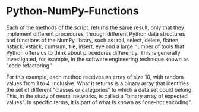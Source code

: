 # Python-NumPy-Functions
Each of the methods of the script, returns the same result, only that they implement different procedures, through different Python data structures and functions of the NumPy library, such as: roll, select, delete, flatten, hstack, vstack, cumsum, tile, insert, eye and a large number of tools that Python offers us to think about procedures differently. This is generally investigated, for example, in the software engineering technique known as "code refactoring."

For this example, each method receives an array of size 10, with random values from 1 to 4, inclusive. What it returns is a binary array that identifies the set of different "classes or categories" to which a data set could belong. This, in the study of neural networks, is called a "binary array of expected values". In specific terms, it is part of what is known as "one-hot encoding".
